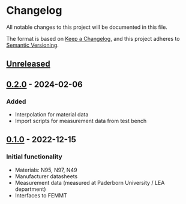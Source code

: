 # Changelog
All notable changes to this project will be documented in this file.

The format is based on [Keep a Changelog](https://keepachangelog.com/en/1.0.0/),
and this project adheres to [Semantic Versioning](https://semver.org/spec/v2.0.0.html).


## [Unreleased]
## [0.2.0] - 2024-02-06
### Added
- Interpolation for material data
- Import scripts for measurement data from test bench

## [0.1.0] - 2022-12-15
### Initial functionality
 * Materials: N95, N97, N49
 * Manufacturer datasheets
 * Measurement data (measured at Paderborn University / LEA department)
 * Interfaces to FEMMT


[Unreleased]: https://github.com/upb-lea/materialdatabase/compare/0.2.0...HEAD
[0.2.0]: https://github.com/upb-lea/materialdatabase/compare/0.1.0...0.2.0
[0.1.0]: https://github.com/upb-lea/materialdatabase/compare/0.1.0...0.1.0


